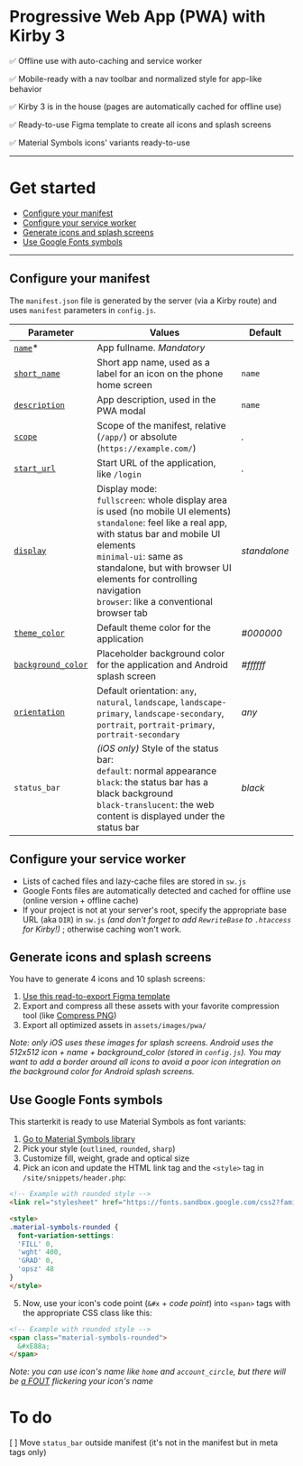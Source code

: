 # Progressive Web App (PWA) with Kirby 3

✅ Offline use with auto-caching and service worker

✅ Mobile-ready with a nav toolbar and normalized style for app-like behavior

✅ Kirby 3 is in the house (pages are automatically cached for offline use)

✅ Ready-to-use Figma template to create all icons and splash screens

✅ Material Symbols icons' variants ready-to-use

-----

# Get started
- [Configure your manifest](#configure-your-manifest)
- [Configure your service worker](#configure-your-service-worker)
- [Generate icons and splash screens](#generate-icons-and-splash-screens)
- [Use Google Fonts symbols](#use-google-fonts-symbols)


-----

## Configure your manifest
The `manifest.json` file is generated by the server (via a Kirby route) and uses `manifest` parameters in `config.js`.

| Parameter | Values | Default |
| --- | --- | --- |
| [`name`](https://developer.mozilla.org/en-US/docs/Web/Manifest/name)* | App fullname. *Mandatory* |  |
| [`short_name`](https://developer.mozilla.org/en-US/docs/Web/Manifest/short_name) | Short app name, used as a label for an icon on the phone home screen | `name` |
| [`description`](https://developer.mozilla.org/en-US/docs/Web/Manifest/description) | App description, used in the PWA modal | `name` |
| [`scope`](https://developer.mozilla.org/en-US/docs/Web/Manifest/scope) | Scope of the manifest, relative (`/app/`) or absolute (`https://example.com/`) | *.* |
| [`start_url`](https://developer.mozilla.org/en-US/docs/Web/Manifest/start_url) | Start URL of the application, like `/login` | *.* |
| [`display`](https://developer.mozilla.org/en-US/docs/Web/Manifest/display) | Display mode:<br>`fullscreen`: whole display area is used (no mobile UI elements)<br>`standalone`: feel like a real app, with status bar and mobile UI elements<br>`minimal-ui`: same as standalone, but with browser UI elements for controlling navigation<br>`browser`: like a conventional browser tab | *standalone* |
| [`theme_color`](https://developer.mozilla.org/en-US/docs/Web/Manifest/theme_color) | Default theme color for the application | *#000000* |
| [`background_color`](https://developer.mozilla.org/en-US/docs/Web/Manifest/background_color) | Placeholder background color for the application and Android splash screen | *#ffffff* |
| [`orientation`](https://developer.mozilla.org/en-US/docs/Web/Manifest/orientation) | Default orientation: `any`, `natural`, `landscape`, `landscape-primary`, `landscape-secondary`, `portrait`, `portrait-primary`, `portrait-secondary` | *any* |
| `status_bar` | *(iOS only)* Style of the status bar:<br>`default`: normal appearance<br>`black`: the status bar has a black background<br>`black-translucent`: the web content is displayed under the status bar | *black* |



## Configure your service worker
- Lists of cached files and lazy-cache files are stored in `sw.js`
- Google Fonts files are automatically detected and cached for offline use (online version + offline cache)
- If your project is not at your server's root, specify the appropriate base URL (aka `DIR`) in `sw.js` *(and don't forget to add `RewriteBase` to `.htaccess` for Kirby!)* ; otherwise caching won't work.



## Generate icons and splash screens

You have to generate 4 icons and 10 splash screens:

1. [Use this read-to-export Figma template](https://www.figma.com/file/HlusyUZh1con2oBd0fSvnN/sk-pwa-kirby?node-id=0%3A1)
2. Export and compress all these assets with your favorite compression tool (like [Compress PNG](https://compresspng.com/fr/))
3. Export all optimized assets in `assets/images/pwa/`

*Note: only iOS uses these images for splash screens. Android uses the 512x512 icon + name + background_color (stored in `config.js`). You may want to add a border around all icons to avoid a poor icon integration on the background color for Android splash screens.*



## Use Google Fonts symbols
This starterkit is ready to use Material Symbols as font variants:

1. [Go to Material Symbols library](https://fonts.google.com/icons?icon.style=Rounded&icon.set=Material+Symbols)
2. Pick your style (`outlined`, `rounded`, `sharp`)
3. Customize fill, weight, grade and optical size
4. Pick an icon and update the HTML link tag and the `<style>` tag in `/site/snippets/header.php`:

```html
<!-- Example with rounded style -->
<link rel="stylesheet" href="https://fonts.sandbox.google.com/css2?family=Material+Symbols+Rounded:opsz,wght,FILL,GRAD@20..48,100..700,0..1,-50..200" />

<style>
.material-symbols-rounded {
  font-variation-settings:
  'FILL' 0,
  'wght' 400,
  'GRAD' 0,
  'opsz' 48
}
</style>
```
5. Now, use your icon's code point (`&#x` + *code point*) into `<span>` tags with the appropriate CSS class like this:
```html
<!-- Example with rounded style -->
<span class="material-symbols-rounded">
  &#xE88a;
</span>
```
*Note: you can use icon's name like `home` and `account_circle`, but there will be [a FOUT](https://css-tricks.com/fout-foit-foft/) flickering your icon's name*



# To do

[ ] Move `status_bar` outside manifest (it's not in the manifest but in meta tags only)

